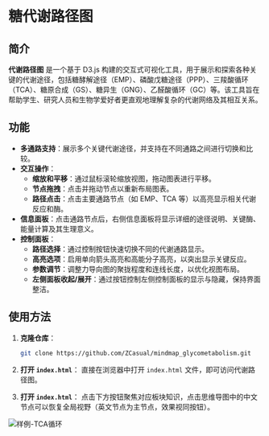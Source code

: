 # 糖代谢路径图

## 简介

**代谢路径图** 是一个基于 D3.js 构建的交互式可视化工具，用于展示和探索各种关键的代谢途径，包括糖酵解途径（EMP）、磷酸戊糖途径（PPP）、三羧酸循环（TCA）、糖原合成（GS）、糖异生（GNG）、乙醛酸循环（GC）等。该工具旨在帮助学生、研究人员和生物学爱好者更直观地理解复杂的代谢网络及其相互关系。

## 功能

- **多通路支持**：展示多个关键代谢途径，并支持在不同通路之间进行切换和比较。
- **交互操作**：
  - **缩放和平移**：通过鼠标滚轮缩放视图，拖动图表进行平移。
  - **节点拖拽**：点击并拖动节点以重新布局图表。
  - **路径点击**：点击主要通路节点（如 EMP、TCA 等）以高亮显示相关代谢反应和酶。
- **信息面板**：点击通路节点后，右侧信息面板将显示详细的途径说明、关键酶、能量计算及其生理意义。
- **控制面板**：
  - **路径选择**：通过控制按钮快速切换不同的代谢通路显示。
  - **高亮选项**：启用单向箭头高亮和高能分子高亮，以突出显示关键反应。
  - **参数调节**：调整力导向图的聚拢程度和连线长度，以优化视图布局。
  - **左侧面板收起/展开**：通过按钮控制左侧控制面板的显示与隐藏，保持界面整洁。

## 使用方法

1. **克隆仓库**：
    ```bash
    git clone https://github.com/ZCasual/mindmap_glycometabolism.git
    ```

2. **打开 `index.html`**：
直接在浏览器中打开 `index.html` 文件，即可访问代谢路径图。

3. **打开 `index.html`**：
点击下方按钮聚焦对应板块知识，点击思维导图中的中文节点可以恢复全局视野（英文节点为主节点，效果视同按钮）。

![样例-TCA循环](https://gitee.com/casual_pleat/mindmap_glycometabolism/raw/master/test.png "样例-TCA循环")

